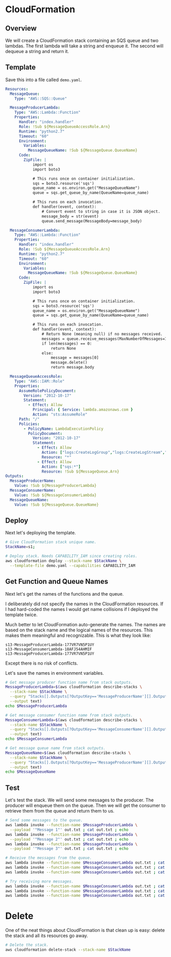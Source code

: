# CloudFormation

## Overview

We will create a CloudFormation stack containing an SQS queue and two
lambdas. The first lambda will take a string and enqueue it. The
second will dequeue a string and return it.

## Template

Save this into a file called `demo.yaml`.

```yaml
Resources:
  MessageQueue:
    Type: "AWS::SQS::Queue"

  MessageProducerLambda:
    Type: "AWS::Lambda::Function"
    Properties: 
      Handler: "index.handler"
      Role: !Sub ${MessageQueueAccessRole.Arn}
      Runtime: "python2.7"
      Timeout: "60"
      Environment:
        Variables:
          MessageQueueName: !Sub ${MessageQueue.QueueName}
      Code:
        ZipFile: |
            import os
            import boto3

            # This runs once on container initialization.
            sqs = boto3.resource('sqs')
            queue_name = os.environ.get("MessageQueueName")
            queue = sqs.get_queue_by_name(QueueName=queue_name)

            # This runs on each invocation.
            def handler(event, context):
                # Convert event to string in case it is JSON object.
                message_body = str(event)
                queue.send_message(MessageBody=message_body)

  MessageConsumerLambda:
    Type: "AWS::Lambda::Function"
    Properties: 
      Handler: "index.handler"
      Role: !Sub ${MessageQueueAccessRole.Arn}
      Runtime: "python2.7"
      Timeout: "60"
      Environment:
        Variables:
          MessageQueueName: !Sub ${MessageQueue.QueueName}
      Code:
        ZipFile: |
            import os
            import boto3

            # This runs once on container initialization.
            sqs = boto3.resource('sqs')
            queue_name = os.environ.get("MessageQueueName")
            queue = sqs.get_queue_by_name(QueueName=queue_name)

            # This runs on each invocation.
            def handler(event, context):
                # Return None (meaning null) if no messages received.
                messages = queue.receive_messages(MaxNumberOfMessages=1)
                if len(messages) == 0: 
                    return None
                else:
                    message = messages[0]
                    message.delete()
                    return message.body

  MessageQueueAccessRole:
    Type: "AWS::IAM::Role"
    Properties:
      AssumeRolePolicyDocument:
        Version: "2012-10-17"
        Statement:
          - Effect: Allow
            Principal: { Service: lambda.amazonaws.com }
            Action: "sts:AssumeRole"
      Path: "/"
      Policies:
        - PolicyName: LambdaExecutionPolicy
          PolicyDocument:
            Version: "2012-10-17"
            Statement: 
              - Effect: Allow
                Action: ["logs:CreateLogGroup","logs:CreateLogStream","logs:PutLogEvents"]
                Resource: "*"
              - Effect: Allow
                Action: ["sqs:*"]
                Resource: !Sub ${MessageQueue.Arn}
Outputs:
  MessageProducerName:
    Value: !Sub ${MessageProducerLambda}
  MessageConsumerName:
    Value: !Sub ${MessageConsumerLambda}
  MessageQueueName:
    Value: !Sub ${MessageQueue.QueueName}
```

## Deploy

Next let's deploying the template. 

```bash
# Give CloudFormation stack unique name.
StackName=s1; 

# Deploy stack. Needs CAPABILITY_IAM since creating roles.
aws cloudformation deploy --stack-name $StackName \
  --template-file demo.yaml --capabilities CAPABILITY_IAM
```

## Get Function and Queue Names

Next let's get the names of the functions and the queue. 

I deliberately did not specify the names in the CloudFormation
resources. If I had hard-coded the names I would get name collisions
if I deployed the template twice.

Much better to let CloudFormation auto-generate the names. The names
are based on the stack name and the logical names of the resources.
This makes them meaningful and recognizable. This is what they look
like:

```
s13-MessageProducerLambda-177VR7VN5P1UY
s13-MessageConsumerLambda-18AFJ54AHMIF
s13-MessageProducerLambda-177VR7VN5P1UY
```

Except there is no risk of conflicts.

Let's save the names in environment variables.

```bash
# Get message producer function name from stack outputs.
MessageProducerLambda=$(aws cloudformation describe-stacks \
  --stack-name $StackName \
  --query "Stacks[].Outputs[?OutputKey=='MessageProducerName'][].OutputValue" \
  --output text) 
echo $MessageProducerLambda 

# Get message consumer function name from stack outputs.
MessageConsumerLambda=$(aws cloudformation describe-stacks \
  --stack-name $StackName \
  --query "Stacks[].Outputs[?OutputKey=='MessageConsumerName'][].OutputValue" \
  --output text) 
echo $MessageConsumerLambda 

# Get message queue name from stack outputs.
MessageQueueName=$(aws cloudformation describe-stacks \
  --stack-name $StackName \
  --query "Stacks[].Outputs[?OutputKey=='MessageProducerName'][].OutputValue" \
  --output text) 
echo $MessageQueueName 
```

## Test

Let's test the stack. We will send some messages to the producer. The
producer will enqueue them on the queue. Then we will get the consumer
to retrieve them from the queue and return them to us.

```bash
# Send some messages to the queue.
aws lambda invoke --function-name $MessageProducerLambda \
  --payload '"Message 1"' out.txt ; cat out.txt ; echo
aws lambda invoke --function-name $MessageProducerLambda \
  --payload '"Message 2"' out.txt ; cat out.txt ; echo 
aws lambda invoke --function-name $MessageProducerLambda \
  --payload '"Message 3"' out.txt ; cat out.txt ; echo

# Receive the messages from the queue.
aws lambda invoke --function-name $MessageConsumerLambda out.txt ; cat out.txt ; echo
aws lambda invoke --function-name $MessageConsumerLambda out.txt ; cat out.txt ; echo
aws lambda invoke --function-name $MessageConsumerLambda out.txt ; cat out.txt ; echo

# Try receiving more messages.
aws lambda invoke --function-name $MessageConsumerLambda out.txt ; cat out.txt ; echo
aws lambda invoke --function-name $MessageConsumerLambda out.txt ; cat out.txt ; echo
aws lambda invoke --function-name $MessageConsumerLambda out.txt ; cat out.txt ; echo
```

# Delete

One of the neat things about CloudFormation is that clean up is easy:
delete the stack and all its resources go away.

```bash
# Delete the stack.
aws cloudformation delete-stack --stack-name $StackName
```
